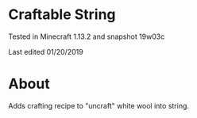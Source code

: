 # Craftable String

Tested in Minecraft 1.13.2 and snapshot 19w03c

Last edited 01/20/2019

# About

Adds crafting recipe to "uncraft" white wool into string.
